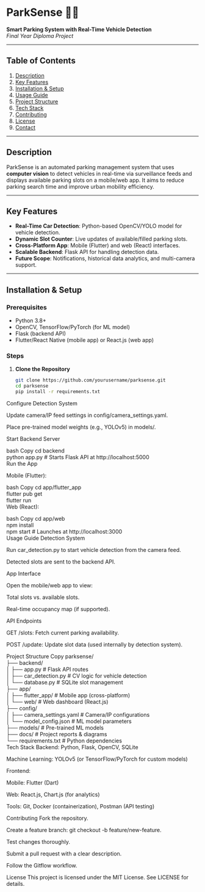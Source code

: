# ParkSense 🚗📱  
**Smart Parking System with Real-Time Vehicle Detection**  
*Final Year Diploma Project*  

---

## Table of Contents  
1. [Description](#description)  
2. [Key Features](#key-features)  
3. [Installation & Setup](#installation--setup)  
4. [Usage Guide](#usage-guide)  
5. [Project Structure](#project-structure)  
6. [Tech Stack](#tech-stack)  
7. [Contributing](#contributing)  
8. [License](#license)  
9. [Contact](#contact)  

---

## Description  
ParkSense is an automated parking management system that uses **computer vision** to detect vehicles in real-time via surveillance feeds and displays available parking slots on a mobile/web app. It aims to reduce parking search time and improve urban mobility efficiency.  

---

## Key Features  
- **Real-Time Car Detection**: Python-based OpenCV/YOLO model for vehicle detection.  
- **Dynamic Slot Counter**: Live updates of available/filled parking slots.  
- **Cross-Platform App**: Mobile (Flutter) and web (React) interfaces.  
- **Scalable Backend**: Flask API for handling detection data.  
- **Future Scope**: Notifications, historical data analytics, and multi-camera support.  

---

## Installation & Setup  

### Prerequisites  
- Python 3.8+  
- OpenCV, TensorFlow/PyTorch (for ML model)  
- Flask (backend API)  
- Flutter/React Native (mobile app) or React.js (web app)  

### Steps  
1. **Clone the Repository**  
   ```bash  
   git clone https://github.com/yourusername/parksense.git  
   cd parksense  
   pip install -r requirements.txt  
Configure Detection System

Update camera/IP feed settings in config/camera_settings.yaml.

Place pre-trained model weights (e.g., YOLOv5) in models/.

Start Backend Server

bash
Copy
cd backend  
python app.py  # Starts Flask API at http://localhost:5000  
Run the App

Mobile (Flutter):

bash
Copy
cd app/flutter_app  
flutter pub get  
flutter run  
Web (React):

bash
Copy
cd app/web  
npm install  
npm start  # Launches at http://localhost:3000  
Usage Guide
Detection System

Run car_detection.py to start vehicle detection from the camera feed.

Detected slots are sent to the backend API.

App Interface

Open the mobile/web app to view:

Total slots vs. available slots.

Real-time occupancy map (if supported).

API Endpoints

GET /slots: Fetch current parking availability.

POST /update: Update slot data (used internally by detection system).

Project Structure
Copy
parksense/  
├── backend/  
│   ├── app.py               # Flask API routes  
│   ├── car_detection.py     # CV logic for vehicle detection  
│   └── database.py          # SQLite slot management  
├── app/  
│   ├── flutter_app/         # Mobile app (cross-platform)  
│   └── web/                 # Web dashboard (React.js)  
├── config/  
│   ├── camera_settings.yaml # Camera/IP configurations  
│   └── model_config.json    # ML model parameters  
├── models/                  # Pre-trained ML models  
├── docs/                    # Project reports & diagrams  
└── requirements.txt         # Python dependencies  
Tech Stack
Backend: Python, Flask, OpenCV, SQLite

Machine Learning: YOLOv5 (or TensorFlow/PyTorch for custom models)

Frontend:

Mobile: Flutter (Dart)

Web: React.js, Chart.js (for analytics)

Tools: Git, Docker (containerization), Postman (API testing)

Contributing
Fork the repository.

Create a feature branch: git checkout -b feature/new-feature.

Test changes thoroughly.

Submit a pull request with a clear description.

Follow the Gitflow workflow.

License
This project is licensed under the MIT License. See LICENSE for details.

